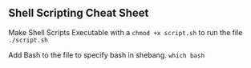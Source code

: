 ## Shell Scripting Cheat Sheet


Make Shell Scripts Executable with a `chmod +x script.sh`
to run the file `./script.sh`

Add Bash to the file to specify bash in shebang. 
`which bash`